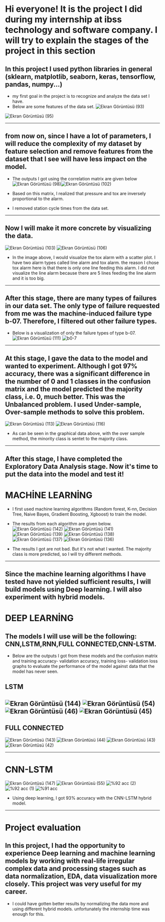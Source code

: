 
# Hi everyone! It is the project I did during my internship at ibss technology and software company. I will try to explain the stages of the project in this section

## In this project I used python libraries in general (sklearn, matplotlib, seaborn, keras, tensorflow, pandas, numpy...)


* my first goal in the project is to recognize and analyze the data set I have.
* Below are some features of the data set.
![Ekran Görüntüsü (93)](https://github.com/VAC10/Artificial-intelligence-based-fault-detection-in-hydraulic-tanks/assets/81007065/8cddd73c-df8d-4a4e-8705-bc7fc7296246)

![Ekran Görüntüsü (95)](https://github.com/VAC10/Artificial-intelligence-based-fault-detection-in-hydraulic-tanks/assets/81007065/9548f463-51c5-4a4d-b629-dbbc911bfc9b)

---

## from now on, since I have a lot of parameters, I will reduce the complexity of my dataset by feature selection and remove features from the dataset that I see will have less impact on the model.

* The outputs I got using the correlation matrix are given below
![Ekran Görüntüsü (98)](https://github.com/VAC10/Artificial-intelligence-based-fault-detection-in-hydraulic-tanks/assets/81007065/e434cf09-b567-48b4-bb7b-3f2e203e2fa8)![Ekran Görüntüsü (102)](https://github.com/VAC10/Artificial-intelligence-based-fault-detection-in-hydraulic-tanks/assets/81007065/eefd20fc-bce1-4994-9e58-f1379f82a8fe)

* Based on this matrix, I realized that pressure and tox are inversely proportional to the alarm.
* I removed station cycle times from the data set.

 ---

## Now I will make it more concrete by visualizing the data.
![Ekran Görüntüsü (103)](https://github.com/VAC10/Artificial-intelligence-based-fault-detection-in-hydraulic-tanks/assets/81007065/d948b727-815d-4e5e-b31f-f89727bfd345)
![Ekran Görüntüsü (106)](https://github.com/VAC10/Artificial-intelligence-based-fault-detection-in-hydraulic-tanks/assets/81007065/a4a489b0-a574-4ec4-95dd-f46d7ba0c15f)
* In the image above, I would visualize the tox alarm with a scatter plot.
I have two alarm types called line alarm and tox alarm. the reason I chose tox alarm here is that there is only one line feeding this alarm.
I did not visualize the line alarm because there are 5 lines feeding the line alarm and it is too big.
---

## After this stage, there are many types of failures in our data set. The only type of failure requested from me was the machine-induced failure type b-07. Therefore, I filtered out other failure types.
- Below is a visualization of only the failure types of type b-07.
  ![Ekran Görüntüsü (111)](https://github.com/VAC10/Artificial-intelligence-based-fault-detection-in-hydraulic-tanks/assets/81007065/ee7c8ee0-8820-444c-ba0e-ba4a9fc105b1)
![b0-7](https://github.com/VAC10/Artificial-intelligence-based-fault-detection-in-hydraulic-tanks/assets/81007065/68de19de-446f-4eaf-8e3a-a8dc5733247e)

---
## At this stage, I gave the data to the model and wanted to experiment. Although I got 97% accuracy, there was a significant difference in the number of 0 and 1 classes in the confusion matrix and the model predicted the majority class, i.e. 0, much better. This was the Unbalanced problem. I used Under-sample, Over-sample methods to solve this problem.
![Ekran Görüntüsü (113)](https://github.com/VAC10/Artificial-intelligence-based-fault-detection-in-hydraulic-tanks/assets/81007065/76c8ea9b-65a4-402d-96d1-f97cbf8cf13c)
![Ekran Görüntüsü (116)](https://github.com/VAC10/Artificial-intelligence-based-fault-detection-in-hydraulic-tanks/assets/81007065/5d40fab9-d07d-4d47-8042-bbdaaad7e037)

* As can be seen in the graphical data above, with the over sample method, the minority class is sentet to the majority class.

---
## After this stage, I have completed the Exploratory Data Analysis stage. Now it's time to put the data into the model and test it!

# MACHİNE LEARNİNG

* I first used machine learning algorithms (Random forest, K-nn, Decision Tree, Naive Bayes, Gradient Boosting, Xgboost) to train the model.
* The results from each algorithm are given below.
![Ekran Görüntüsü (142)](https://github.com/VAC10/Artificial-intelligence-based-fault-detection-in-hydraulic-tanks/assets/81007065/152a6393-c2c7-4e34-bf6e-ad7729bd2698)
![Ekran Görüntüsü (141)](https://github.com/VAC10/Artificial-intelligence-based-fault-detection-in-hydraulic-tanks/assets/81007065/c38913e6-7f7e-4ad6-90e5-086e77bb2767)
![Ekran Görüntüsü (139)](https://github.com/VAC10/Artificial-intelligence-based-fault-detection-in-hydraulic-tanks/assets/81007065/db4e68df-e910-4021-994b-dacf64fd6de1)
![Ekran Görüntüsü (138)](https://github.com/VAC10/Artificial-intelligence-based-fault-detection-in-hydraulic-tanks/assets/81007065/34c1031a-a50b-441b-8b3d-9eacd87d545c)
![Ekran Görüntüsü (137)](https://github.com/VAC10/Artificial-intelligence-based-fault-detection-in-hydraulic-tanks/assets/81007065/a83aeae0-49f8-4ed8-9a0d-cd1932945b3a)
![Ekran Görüntüsü (136)](https://github.com/VAC10/Artificial-intelligence-based-fault-detection-in-hydraulic-tanks/assets/81007065/66434f05-52ee-4aac-b2b6-f35b83fff413)

* The results I got are not bad. But it's not what I wanted. The majority class is more predicted, so I will try different methods.

---
## Since the machine learning algorithms I have tested have not yielded sufficient results, I will build models using Deep learning. I will also experiment with hybrid models. 

# DEEP LEARNİNG
## The models I will use will be the following: CNN,LSTM,RNN,FULL CONNECTED,CNN-LSTM.

* Below are the outputs I got from these models and the confusion matrix and training accuracy- validation accuracy, training loss- validation loss graphs to evaluate the performance of the model against data that the model has never seen.

## LSTM

![Ekran Görüntüsü (144)](https://github.com/VAC10/Artificial-intelligence-based-fault-detection-in-hydraulic-tanks/assets/81007065/a58b630b-8f19-4771-98d0-b283cc2193b2)
![Ekran Görüntüsü (54)](https://github.com/VAC10/Artificial-intelligence-based-fault-detection-in-hydraulic-tanks/assets/81007065/08953d0a-4c50-4fed-aae5-a88a1e5da4f2)
![Ekran Görüntüsü (46)](https://github.com/VAC10/Artificial-intelligence-based-fault-detection-in-hydraulic-tanks/assets/81007065/112f0c08-5a74-4e6b-8425-ad968798c16a)
![Ekran Görüntüsü (45)](https://github.com/VAC10/Artificial-intelligence-based-fault-detection-in-hydraulic-tanks/assets/81007065/1821a0dc-acf9-41aa-ab1e-440bf0e6fd0c)
---
## FULL CONNECTED
![Ekran Görüntüsü (143)](https://github.com/VAC10/Artificial-intelligence-based-fault-detection-in-hydraulic-tanks/assets/81007065/5762289e-52af-42a3-aebe-3196a75cd60e)
![Ekran Görüntüsü (44)](https://github.com/VAC10/Artificial-intelligence-based-fault-detection-in-hydraulic-tanks/assets/81007065/d47fe11d-87ec-4ff0-aed2-a1a2ad0ec763)
![Ekran Görüntüsü (43)](https://github.com/VAC10/Artificial-intelligence-based-fault-detection-in-hydraulic-tanks/assets/81007065/ae207e63-3c68-4802-b1ff-41e2b454c481)
![Ekran Görüntüsü (42)](https://github.com/VAC10/Artificial-intelligence-based-fault-detection-in-hydraulic-tanks/assets/81007065/df064a38-090d-4b46-b9d7-8024e085d3a8)

---
# CNN-LSTM
![Ekran Görüntüsü (147)](https://github.com/VAC10/Artificial-intelligence-based-fault-detection-in-hydraulic-tanks/assets/81007065/3c41e718-46d9-4cc6-a81d-18b822de4e8c)
![Ekran Görüntüsü (55)](https://github.com/VAC10/Artificial-intelligence-based-fault-detection-in-hydraulic-tanks/assets/81007065/024f0717-42f2-4741-9f96-a540f14fabf4)
![%92 acc (2)](https://github.com/VAC10/Artificial-intelligence-based-fault-detection-in-hydraulic-tanks/assets/81007065/8f4c611f-00c6-481b-a64c-f9f7141d0bca)
![%92 acc (1)](https://github.com/VAC10/Artificial-intelligence-based-fault-detection-in-hydraulic-tanks/assets/81007065/9b358335-3b4d-47d9-9947-863a7235ee7e)
![%91 acc](https://github.com/VAC10/Artificial-intelligence-based-fault-detection-in-hydraulic-tanks/assets/81007065/8559d483-107e-425a-8c07-ced351dca174)

* Using deep learning, I got 93% accuracy with the CNN-LSTM hybrid model.
---  
# Project evaluation
## In this project, I had the opportunity to experience Deep learning and machine learning models by working with real-life irregular complex data and processing stages such as data normalization, EDA, data visualization more closely. This project was very useful for my career. 
* I could have gotten better results by normalizing the data more and using different hybrid models. unfortunately the internship time was enough for this.  

  








